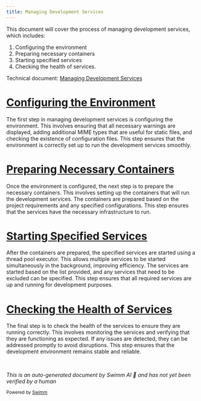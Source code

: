 ```yaml
---
title: Managing Development Services
---
```

This document will cover the process of managing development services, which includes:

1. Configuring the environment
2. Preparing necessary containers
3. Starting specified services
4. Checking the health of services.

Technical document: <SwmLink doc-title="Managing Development Services">[Managing Development Services](/.swm/managing-development-services.lm1rl02c.sw.md)</SwmLink>

# [Configuring the Environment](https://app.swimm.io/repos/Z2l0aHViJTNBJTNBc2VudHJ5LWRlbW8tMSUzQSUzQVN3aW1tLURlbW8=/docs/lm1rl02c#setting-up-the-environment)

The first step in managing development services is configuring the environment. This involves ensuring that all necessary warnings are displayed, adding additional MIME types that are useful for static files, and checking the existence of configuration files. This step ensures that the environment is correctly set up to run the development services smoothly.

# [Preparing Necessary Containers](https://app.swimm.io/repos/Z2l0aHViJTNBJTNBc2VudHJ5LWRlbW8tMSUzQSUzQVN3aW1tLURlbW8=/docs/lm1rl02c#managing-development-services)

Once the environment is configured, the next step is to prepare the necessary containers. This involves setting up the containers that will run the development services. The containers are prepared based on the project requirements and any specified configurations. This step ensures that the services have the necessary infrastructure to run.

# [Starting Specified Services](https://app.swimm.io/repos/Z2l0aHViJTNBJTNBc2VudHJ5LWRlbW8tMSUzQSUzQVN3aW1tLURlbW8=/docs/lm1rl02c#managing-development-services)

After the containers are prepared, the specified services are started using a thread pool executor. This allows multiple services to be started simultaneously in the background, improving efficiency. The services are started based on the list provided, and any services that need to be excluded can be specified. This step ensures that all required services are up and running for development purposes.

# [Checking the Health of Services](https://app.swimm.io/repos/Z2l0aHViJTNBJTNBc2VudHJ5LWRlbW8tMSUzQSUzQVN3aW1tLURlbW8=/docs/lm1rl02c#managing-development-services)

The final step is to check the health of the services to ensure they are running correctly. This involves monitoring the services and verifying that they are functioning as expected. If any issues are detected, they can be addressed promptly to avoid disruptions. This step ensures that the development environment remains stable and reliable.

&nbsp;

*This is an auto-generated document by Swimm AI 🌊 and has not yet been verified by a human*

<SwmMeta version="3.0.0" repo-id="Z2l0aHViJTNBJTNBc2VudHJ5LWRlbW8tMSUzQSUzQVN3aW1tLURlbW8=" repo-name="sentry-demo-1" doc-type="product-flows"><sup>Powered by [Swimm](/)</sup></SwmMeta>

